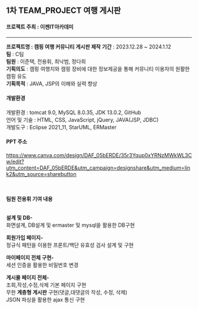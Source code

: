 ## 1차 TEAM_PROJECT 여행 게시판
#### 프로젝트 주최 : 이젠IT아카데미
<hr>
<b>프로젝트명 : 캠핑 여행 커뮤니티 게시판 제작</b>
<b>기간</b> : 2023.12.28 ~ 2024.1.12<br>
<b>팀</b> : C팀<br>
<b>팀원</b> : 이준택, 전용휘, 최낙범, 정다희<br>
<b>기획의도</b> : 캠핑 여행지와 캠핑 장비에 대한 정보제공을 통해 커뮤니티 이용자의 원활한 캠핑 유도<br>
<b>기획목적</b> : JAVA, JSP의 이해와 실력 향상<br>

#### 개발환경
개발환경 : tomcat 9.0, MySQL 8.0.35, JDK 13.0.2, GitHub<br>
언어 및 기술 : HTML, CSS, JavaScript, jQuery, JAVA(JSP, JDBC)<br>
개발도구 : Eclipse 2021_11, StarUML, ERMaster

#### PPT 주소
https://www.canva.com/design/DAF_05bERDE/35r3Yqup0xYRNzMWkWL3Cw/edit?utm_content=DAF_05bERDE&utm_campaign=designshare&utm_medium=link2&utm_source=sharebutton



<br>
<br>
<b>팀원 전용휘 기여 내용</b><br>
<br>

<b>설계 및 DB-</b><br>
화면설계, DB설계 및 ermaster 및 mysql을 활용한 DB구현<br>

<b>회원가입 페이지-</b><br>
정규식 패턴을 이용한 프론트/백단 유효성 검사 설계 및 구현

<b>마이페이지 전체 구현-</b><br>
세션 인증을 활용한 비밀번호 변경

<b>게시물 페이지 전체-</b><br>
조회,작성,수정,삭제 기본 페이지 구현<br>
무한 <b>계층형 게시판</b> 구현(댓글,대댓글의 작성, 수정, 삭제)<br>
JSON 파싱을 활용한 ajax 통신 구현
